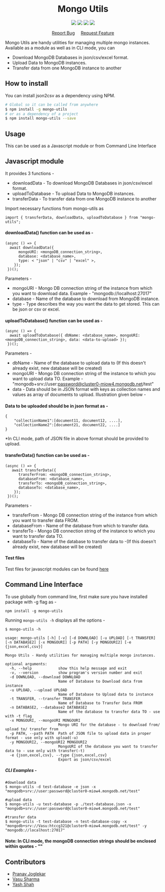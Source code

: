 
<br />

<h1 align="center">Mongo Utils</h1>
<p align="center">
  <a href ="https://npmjs.org/"> <img src = "https://img.shields.io/npm/v/npm"/></a>
   <a href ="https://bundlephobia.com/result?p=mongo-utils"> <img src = "https://flat.badgen.net/bundlephobia/minzip/mongo-utils"/></a>
   <a href ="https://npmjs.org/"> <img src = "https://img.shields.io/npm/types/typescript"/></a>
<a href ="https://npmjs.org/"> <img src = "https://img.shields.io/npm/l/node"/></a>
 </p>

 
<p align="center">
    <a href="https://github.com/vasusharma7/mongo-utils/issues">Report Bug</a> &nbsp &nbsp
    <a href="https://github.com/vasusharma7/mongo-utils/issues">Request Feature</a>
 </center>
 
Mongo Utils are handy utilities for managing multiple mongo instances. Available as a module as well as in CLI mode, you can

- Download MongoDB Databases in json/csv/excel format.
- Upload Data to MongoDB instances.
- Transfer data from one MongoDB instance to another

## How to install

You can install json2csv as a dependency using NPM.  

```sh
# Global so it can be called from anywhere
$ npm install -g mongo-utils
# or as a dependency of a project
$ npm install mongo-utils --save
```
## Usage

This can be used as a Javascript module or from Command Line Interface

## Javascript module

It provides 3 functions - 

- downloadData - To download MongoDB Databases in json/csv/excel format.
- uploadToDatabase - To upload Data to MongoDB instances.
- transferData - To transfer data from one MongoDB instance to another

Import necessary functions from mongo-utils as 

`import { transferData, downloadData, uploadToDatabase } from "mongo-utils";`

#### downloadData() function can be used as - 

```
(async () => {
  await downloadData({
      mongoURI: <mongoDB_connection_string>,
      database: <database_name>,
      type: < "json" | "csv" | "excel" >,
    });
 })();
```
Parameters - 

* mongoURI - Mongo DB connection string of the instance from which you want to download data.
            Example - "mongodb://localhost:27017"
* database - Name of the database to download from MongoDB instance.
* type  - Type describes the way you want the data to get stored. This can be json or csv or excel.


#### uploadToDatabase() function can be used as - 
 
```
(async () => {
  await uploadToDatabase({ dbName: <database_name>, mongoURI: <mongoDB_connection_string>, data: <data-to-upload> });
 })();
```
Parameters - 

* dbName - Name of the database to upload data to (If this doesn't already exist, new database will be created)
* mongoURI - Mongo DB connection string of the instance to which you want to upload data TO.
             Example - "mongodb+srv://user:password@cluster0-miow4.mongodb.net/test"
* data - Data should be in JSON format with keys as collection names and values as array of documents to upload. Illustration given below - 

#### Data to be uploaded should be in json format as - 
```
{
    "collectionName1":[document11, document12, ....],
    "collectionName2":[document21, document22, ....]
}

```
*In CLI mode, path of JSON file in above format should be provided to upload.

#### transferData() function can be used as - 

```
(async () => {
   await transferData({
      transferFrom: <mongoDB_connection_string>,
      databaseFrom: <database_name>,
      transferTo: <mongoDB_connection_string>,
      databaseTo: <database_name>,
    });
 })();
```
Parameters - 

* transferFrom - Mongo DB connection string of the instance from which you want to transfer data FROM.
* databaseFrom - Name of the database from which to transfer data.
* transferTo -  Mongo DB connection string of the instance to which you want to transfer data TO.
* databaseTo - Name of the database to transfer data to -(If this doesn't already exist, new database will be created)


#### Test files 

Test files for javascript modules can be found [here](https://github.com/vasusharma7/mongo-utils/tree/master/test/)


## Command Line Interface 

To use globally from command line, first make sure you have installed package with -g flag as - 

`npm install -g mongo-utils`

Running `mongo-utils -h` displays all the options - 

```
$ mongo-utils -h

usage: mongo-utils [-h] [-v] [-d DOWNLOAD] [-u UPLOAD] [-t TRANSFER] [-n DATABASE2] [-x MONGOURI] [-p PATH] [-y MONGOURI2] [-e {json,excel,csv}]

Mongo Utils - Handy utilities for managing multiple mongo instances.

optional arguments:
  -h, --help            show this help message and exit
  -v, --version         show program's version number and exit
  -d DOWNLOAD, --download DOWNLOAD
                        Name of Database to Download data from instance
  -u UPLOAD, --upload UPLOAD
                        Name of Database to Upload data to instance
  -t TRANSFER, --transfer TRANSFER
                        Name of Database to Transfer Data FROM
  -n DATABASE2, --database2 DATABASE2
                        Name of the database to transfer data TO - use with -t flag
  -x MONGOURI, --mongoURI MONGOURI
                        Mongo URI for the database - to download from/ upload to/ transfer from
  -p PATH, --path PATH  Path of JSON file to upload data in proper format - use only with upload(-u)
  -y MONGOURI2, --mongoURI2 MONGOURI2
                        MongoURI of the database you want to transfer data to - use only with transfer(-t)
  -e {json,excel,csv}, --type {json,excel,csv}
                        Export as json/csv/excel

```
##### CLI Examples - 

```
#download data
$ mongo-utils -d test-database -e json -x "mongodb+srv://user:password@cluster0-miow4.mongodb.net/test"

#upload data
$ mongo-utils -u test-database -p ./test-database.json -x "mongodb+srv://user:password@cluster0-miow4.mongodb.net/test"

#transfer data
$ mongo-utils -t test-database -n test-database-copy -x "mongodb+srv://Vasu:htccg321@cluster0-miow4.mongodb.net/test" -y "mongodb://localhost:27017"

```

#### Note: In CLI mode, the mongoDB connection strings should be enclosed within quotes - ""



## Contributors 

 - [Pranav Joglekar](https://github.com/Pranav2612000/)
 - [Vasu Sharma](https://github.com/vasusharma7/)
 - [Yash Shah](https://github.com/yashshah1/)





